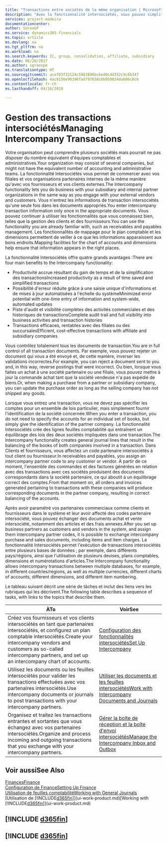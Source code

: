 ```yaml
---
title: "Transactions entre sociétés de la même organisation | Microsoft Docs"
description: "Avec la fonctionnalité intersociétés, vous pouvez simplifier les processus et les transactions entre sociétés appartenant à la même organisation."
services: project-madeira
documentationcenter: 
author: SorenGP
ms.service: dynamics365-financials
ms.topic: article
ms.devlang: na
ms.tgt_pltfrm: na
ms.workload: na
ms.search.keywords: IC, group, consolidation, affiliate, subsidiary
ms.date: 06/20/2017
ms.author: sgroespe
ms.translationtype: HT
ms.sourcegitcommit: acef03f32124c5983846bc6ed0c4d332c9c8b347
ms.openlocfilehash: 4ac8156e90396fad797638c6b950034da606c8c6
ms.contentlocale: fr-ch
ms.lasthandoff: 04/16/2018

---
```

# <a name="managing-intercompany-transactions"></a><span data-ttu-id="d5b95-103">Gestion des transactions intersociétés</span><span class="sxs-lookup"><span data-stu-id="d5b95-103">Managing Intercompany Transactions</span></span>
<span data-ttu-id="d5b95-104">Votre organisation peut comprendre plusieurs sociétés mais pourrait ne pas disposer du nombre équivalent d'équipes comptables et administratives.</span><span class="sxs-lookup"><span data-stu-id="d5b95-104">Your organization may consist of several companies, but might not have the equivalent number of accounting and administrative teams.</span></span> <span data-ttu-id="d5b95-105">La fonctionnalité Intersociétés vous permet de commercer avec vos filiales et vos organisations partenaires internes de la même manière qu'avec vos fournisseurs et vos clients externes.</span><span class="sxs-lookup"><span data-stu-id="d5b95-105">The Intercompany functionality lets you do business with your subsidiary and internal partner organizations in the same way as you engage with your external vendors and customers.</span></span> <span data-ttu-id="d5b95-106">Vous n'entrez les informations de transaction intersociétés qu'une seule fois dans les documents appropriés.</span><span class="sxs-lookup"><span data-stu-id="d5b95-106">You enter intercompany transaction information only once in the appropriate documents.</span></span> <span data-ttu-id="d5b95-107">Vous pouvez continuer à utiliser les fonctionnalités que vous connaissez bien, telles que la gestion des clients et des fournisseurs.</span><span class="sxs-lookup"><span data-stu-id="d5b95-107">You can use the functionality you are already familiar with, such as receivables and payables management.</span></span> <span data-ttu-id="d5b95-108">Les fonctionnalités de mappage pour le plan comptable et les dimensions permettent de veiller à ce que les informations apparaissent aux bons endroits.</span><span class="sxs-lookup"><span data-stu-id="d5b95-108">Mapping facilities for the chart of accounts and dimensions help ensure that information appears in the right places.</span></span>  

<span data-ttu-id="d5b95-109">La fonctionnalité Intersociétés offre quatre grands avantages :</span><span class="sxs-lookup"><span data-stu-id="d5b95-109">There are four main benefits to the Intercompany functionality:</span></span>  

- <span data-ttu-id="d5b95-110">Productivité accrue résultant du gain de temps et de la simplification des transactions</span><span class="sxs-lookup"><span data-stu-id="d5b95-110">Increased productivity as a result of time saved and simplified transactions</span></span>  
- <span data-ttu-id="d5b95-111">Possibilité d'erreur réduite grâce à une saisie unique d'informations et de mises à jour automatisées à l'échelle du système</span><span class="sxs-lookup"><span data-stu-id="d5b95-111">Minimized error potential with one-time entry of information and system-wide, automated updates</span></span>  
- <span data-ttu-id="d5b95-112">Piste d'audit et visibilité complètes des activités commerciales et des historiques de transactions</span><span class="sxs-lookup"><span data-stu-id="d5b95-112">Complete audit trail and full visibility into business activities and transaction histories</span></span>  
- <span data-ttu-id="d5b95-113">Transactions efficaces, rentables avec des filiales ou des succursales</span><span class="sxs-lookup"><span data-stu-id="d5b95-113">Efficient, cost-effective transactions with affiliate and subsidiary companies</span></span>  

<span data-ttu-id="d5b95-114">Vous contrôlez totalement tous les documents de transaction.</span><span class="sxs-lookup"><span data-stu-id="d5b95-114">You are in full control of all transaction documents.</span></span> <span data-ttu-id="d5b95-115">Par exemple, vous pouvez rejeter un document qui vous a été envoyé et, de cette manière, inverser les validations incorrectes.</span><span class="sxs-lookup"><span data-stu-id="d5b95-115">For example, you can reject a document sent to you and, in this way, reverse postings that were incorrect.</span></span> <span data-ttu-id="d5b95-116">Ou bien, lorsque vous faites un achat à une société partenaire ou une filiale, vous pouvez mettre à jour la commande achat tant que la société vendeuse n'a pas expédié de biens.</span><span class="sxs-lookup"><span data-stu-id="d5b95-116">Or, when making a purchase from a partner or subsidiary company, you can update the purchase order as long as the selling company has not shipped any goods.</span></span>  

<span data-ttu-id="d5b95-117">Lorsque vous entrez une transaction, vous ne devez pas spécifier les comptes pour un ensemble de lois particulier, mais simplement fournir l'identification de la société concernée.</span><span class="sxs-lookup"><span data-stu-id="d5b95-117">When you enter a transaction, you do not need to specify the accounts for an individual set of books, but simply give the identification of the partner company.</span></span> <span data-ttu-id="d5b95-118">La fonctionnalité Intersociétés crée des lignes feuilles comptabilité qui entraînent un équilibrage des lois des deux sociétés impliquées dans une transaction.</span><span class="sxs-lookup"><span data-stu-id="d5b95-118">The Intercompany functionality creates general journal lines that result in the balancing of the books of both companies involved in a transaction.</span></span> <span data-ttu-id="d5b95-119">Dans Clients et fournisseurs, vous affectez un code partenaire intersociétés à tout client ou fournisseur.</span><span class="sxs-lookup"><span data-stu-id="d5b95-119">In receivables and payables, you assign an intercompany partner code to any customer or vendor.</span></span> <span data-ttu-id="d5b95-120">À partir de ce moment, l'ensemble des commandes et des factures générées en relation avec des transactions avec ces sociétés produisent des documents correspondants dans la société partenaire, ce qui aboutit à un équilibrage correct des comptes.</span><span class="sxs-lookup"><span data-stu-id="d5b95-120">From that moment on, all orders and invoices generated pertaining to transactions with these companies will produce corresponding documents in the partner company, resulting in correct balancing of the accounts.</span></span>  

 <span data-ttu-id="d5b95-121">Après avoir paramétré vos partenaires commerciaux comme clients et fournisseurs dans le système et leur avoir affecté des codes partenaire intersociété, vous pouvez échanger des documents achat et vente intersociété, notamment des articles et des frais annexes.</span><span class="sxs-lookup"><span data-stu-id="d5b95-121">After you set up business partners as customers and vendors in the system, and assign them intercompany partner codes, it is possible to exchange intercompany purchase and sales documents, including items and item charges.</span></span> <span data-ttu-id="d5b95-122">La fonctionnalité Intersociétés permet l'exécution de transactions intersociétés entre plusieurs bases de données ; par exemple, dans différents pays/régions, ainsi que l'utilisation de plusieurs devises, plans comptables, dimensions et numérotations d'articles.</span><span class="sxs-lookup"><span data-stu-id="d5b95-122">The Intercompany functionality allows intercompany transactions between multiple databases, for example, in different countries/regions, as well as multiple currencies, different charts of accounts, different dimensions, and different item numbering.</span></span>  

<span data-ttu-id="d5b95-123">Le tableau suivant décrit une série de tâches et inclut des liens vers les rubriques qui les décrivent.</span><span class="sxs-lookup"><span data-stu-id="d5b95-123">The following table describes a sequence of tasks, with links to the topics that describe them.</span></span>

 |<span data-ttu-id="d5b95-124">À</span><span class="sxs-lookup"><span data-stu-id="d5b95-124">To</span></span> |<span data-ttu-id="d5b95-125">Voir</span><span class="sxs-lookup"><span data-stu-id="d5b95-125">See</span></span>|
 |---|---|
 |<span data-ttu-id="d5b95-126">Créez vos fournisseurs et vos clients intersociétés en tant que partenaires intersociétés, et configurez un plan comptable intersociétés.</span><span class="sxs-lookup"><span data-stu-id="d5b95-126">Create your intercompany vendors and customers as so-called intercompany partners, and set up an intercompany chart of accounts.</span></span>|[<span data-ttu-id="d5b95-127">Configuration des fonctionnalités intersociétés</span><span class="sxs-lookup"><span data-stu-id="d5b95-127">Set Up Intercompany</span></span>](intercompany-how-setup.md)|
 |<span data-ttu-id="d5b95-128">Utilisez les documents ou les feuilles intersociétés pour valider les transactions effectuées avec vos partenaires intersociétés.</span><span class="sxs-lookup"><span data-stu-id="d5b95-128">Use intercompany documents or journals to post transactions with your intercompany partners.</span></span>|[<span data-ttu-id="d5b95-129">Utiliser les documents et les feuilles intersociétés</span><span class="sxs-lookup"><span data-stu-id="d5b95-129">Work with Intercompany Documents and Journals</span></span>](intercompany-how-work-documents-journals.md)|
 |<span data-ttu-id="d5b95-130">Organisez et traitez les transactions entrantes et sortantes que vous échangez avec vos partenaires intersociétés.</span><span class="sxs-lookup"><span data-stu-id="d5b95-130">Organize and process incoming and outgoing transactions that you exchange with your intercompany partners.</span></span>|[<span data-ttu-id="d5b95-131">Gérer la boîte de réception et la boîte d'envoi intersociétés</span><span class="sxs-lookup"><span data-stu-id="d5b95-131">Manage the Intercompany Inbox and Outbox</span></span>](intercompany-how-manage-intercompany-inbox.md)|

## <a name="see-also"></a><span data-ttu-id="d5b95-132">Voir aussi</span><span class="sxs-lookup"><span data-stu-id="d5b95-132">See Also</span></span>
[<span data-ttu-id="d5b95-133">Finances</span><span class="sxs-lookup"><span data-stu-id="d5b95-133">Finance</span></span>](finance.md)  
[<span data-ttu-id="d5b95-134">Configuration de Finance</span><span class="sxs-lookup"><span data-stu-id="d5b95-134">Setting Up Finance</span></span>](finance-setup-finance.md)  
[<span data-ttu-id="d5b95-135">Utilisation de feuilles comptabilité</span><span class="sxs-lookup"><span data-stu-id="d5b95-135">Working with General Journals</span></span>](ui-work-general-journals.md)  
<span data-ttu-id="d5b95-136">[Utilisation de [!INCLUDE[d365fin](includes/d365fin_md.md)]](ui-work-product.md)</span><span class="sxs-lookup"><span data-stu-id="d5b95-136">[Working with [!INCLUDE[d365fin](includes/d365fin_md.md)]](ui-work-product.md)</span></span>

## [!INCLUDE [d365fin](includes/free_trial_md.md)]  
## [!INCLUDE [d365fin](includes/training_link_md.md)]

